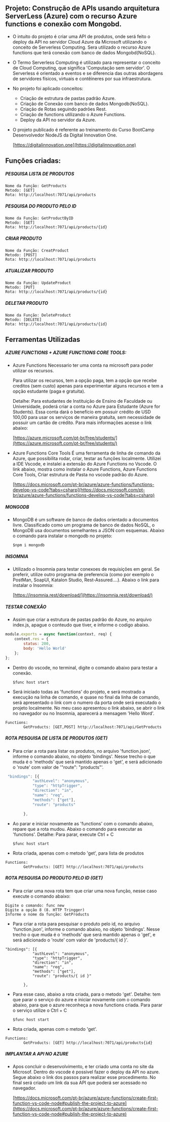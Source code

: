 ## Projeto: Construção de APIs usando arquitetura ServerLess (Azure) com o recurso Azure functions e conexão com Mongobd.

+ O intuito do projeto é criar uma API de produtos, onde será feito o deploy da API no servidor Cloud Azure da Microsoft utilizando o conceito de Serverless Computing. Sera utilizado o recurso Azure functions que terá conexão com banco de dados Mongobd(NoSQL).

+ O Termo Serverless Computing é utilizado para representar o conceito de Cloud Computing, que significa 'Computação sem servidor'. O Serverless é orientado a eventos e se diferencia das outras abordagens de servidores físicos, virtuais e contêineres por sua infraestrutura.

+ No projeto foi aplicado conceitos:
    - Criação de estrutura de pastas padrão Azure.
    - Criação de Conexão com banco de dados Mongodb(NoSQL).
    - Criação de Rotas seguindo padrões Rest.
    - Criação de functions utilizando o Azure Functions.
    - Deploy da API no servidor da Azure.
 
 + O projeto publicado é referente ao treinamento do Curso BootCamp Desenvolvedor NodeJS da Digital Innovation One.
   
   [https://digitalinnovation.one](https://digitalinnovation.one)

## Funções criadas:

##### PESQUISA LISTA DE PRODUTOS 

```
Nome da Função: GetProducts
Metodo: [GET]
Rota: http://localhost:7071/api/products
```

##### PESQUISA DO PRODUTO PELO ID 

```
Nome da Função: GetProductByID 
Metodo: [GET]
Rota: http://localhost:7071/api/products/{id}
```

##### CRIAR PRODUTO
```
Nome da Função: CreatProduct
Metodo: [POST]
Rota: http://localhost:7071/api/products
```

##### ATUALIZAR PRODUTO
```
Nome da Função: UpdateProduct
Metodo: [PUT]
Rota: http://localhost:7071/api/products/{id}
```

##### DELETAR PRODUTO
```
Nome da Função: DeleteProduct
Metodo: [DELETE] 
Rota: http://localhost:7071/api/products/{id}
```

## Ferramentas Utilizadas 

##### AZURE FUNCTIONS + AZURE FUNCTIONS CORE TOOLS: 

- Azure Functions
    Necessario ter uma conta na microsoft para poder utilizar os recursos.
    
    Para utilizar os recursos, tem a opção paga, tem a opção que recebe creditos (sem custo) apenas para experimentar alguns recursos e tem a opção estudante (paga e gratuita). 
    
    Detalhe: Para estudantes de Instituição de Ensino de Faculdade ou Universidade, poderá criar a conta no Azure para Estudante (Azure for Students). Essa conta dará o benefício em possuir crédito de USD 100,00 para usar os serviços de maneira gratuita, sem necessidade de possuir um cartão de crédito. Para mais informações acesse o link abaixo: 

    [https://azure.microsoft.com/pt-br/free/students/](https://azure.microsoft.com/pt-br/free/students/)

- Azure Functions Core Tools 
    É uma ferramenta de linha de comando da Azure, que possibilita rodar, criar, testar as funções localmente.
    Utilizei a IDE Vscode, e instalei a extensão do Azure Functions no Vscode.
    O link abaixo, mostra como instalar o Azure Functions, Azure Functions Core Tools, Criar estrutura de Pasta no vscode padrão do Azure.
    
    [https://docs.microsoft.com/pt-br/azure/azure-functions/functions-develop-vs-code?tabs=csharp](https://docs.microsoft.com/pt-br/azure/azure-functions/functions-develop-vs-code?tabs=csharp)


##### MONGODB

- MongoDB é um software de banco de dados orientado a documentos livre. Classificado como um programa de banco de dados NoSQL, o MongoDB usa documentos semelhantes a JSON com esquemas. Abaixo o comando para instalar o mongodb no projeto:

    `$npm i mongodb`

##### INSOMNIA

- Utilizado o Insomnia para testar conexoes de requisições em geral. Se preferir, utilize outro programa de preferencia (como por exemplo o PostMan, SoapUI, Katalon Studio, Rest-Assured....). Abaixo o link para instalar o Insomnia:

    [https://insomnia.rest/download/](https://insomnia.rest/download/)

##### TESTAR CONEXÃO

- Assim que criar a estrutura de pastas padrão do Azure, no arquivo index.js, apague o conteudo que tiver, e informe o codigo abaixo. 

```javascript
module.exports = async function(context, req) {
    context.res = {
        status: 200,
        body: 'Hello World'
    };
};
```

- Dentro do vscode, no terminal, digite o comando abaixo para testar a conexão.

    `$func host start`

- Será iniciado todas as 'functions' do projeto, e será mostrado a execução na linha de comando, e quase no final da linha de comando, será apresentado o link com o numero da porta onde será executado o projeto localmente. No meu caso apresentou o link abaixo, se abrir o link no navegador ou no Insomnia, aparecerá a mensagem 'Hello Word'.

```
Functions:
        GetProducts: [GET,POST] http://localhost:7071/api/GetProducts
```

##### ROTA PESQUISA DE LISTA DE PRODUTOS (GET)

- Para criar a rota para listar os produtos, no arquivo 'function.json', informe o comando abaixo, no objeto 'bindings'. Nesse trecho o que muda é o 'methods' que será mantido apenas o 'get', e será adicionado o 'route' com valor de '"route": "products"'.

```javascript
 "bindings": [{
            "authLevel": "anonymous",
            "type": "httpTrigger",
            "direction": "in",
            "name": "req",
            "methods": ["get"],
            "route": "products"

        },
```

- Ao parar e iniciar novamente as 'functions' com o comando abaixo, repare que a rota mudou. Abaixo o comando para executar as 'functions'. Detalhe: Para parar, execute Ctrl + C

    `$func host start`

- Rota criada, apenas com o metodo 'get', para lista de produtos

```
Functions:
        GetProducts: [GET] http://localhost:7071/api/products
```

##### ROTA PESQUISA DO PRODUTO PELO ID (GET)

- Para criar uma nova rota tem que criar uma nova função, nesse caso execute o comando abaixo:

```
Digite o comando: func new
Digite a opção 8 (8. HTTP Tringger)
Informe o nome da função: GetProducts
```

- Para criar a rota para pesquisar o produto pelo id, no arquivo 'function.json', informe o comando abaixo, no objeto 'bindings'.
Nesse trecho o que muda é o 'methods' que será mantido apenas o 'get', e será adicionado o 'route' com valor de 'products/{ id }'.

```
"bindings": [{
            "authLevel": "anonymous",
            "type": "httpTrigger",
            "direction": "in",
            "name": "req",
            "methods": ["get"],
            "route": "products/{ id }"

        },
```

- Para esse caso, abaixo a rota criada, para o metodo 'get'. Detalhe: tem que parar o serviço do azure e iniciar novamente com o comando abaixo, para que o azure reconheça a nova functions criada. Para parar o serviço utilize o Ctrl + C

    `$func host start`

- Rota criada, apenas com o metodo 'get'.

```
Functions:
        GetProducts: [GET] http://localhost:7071/api/products{id}
```

##### IMPLANTAR A API NO AZURE
- Apos concluir o desenvolvimento, e ter criado uma conta no site da Microsof. Dentro do vscode é possivel fazer o deploy da API no azure.
Segue abaixo o link dos passos para realizar esse procedimento. No final será criado um link da sua API que poderá ser acessado no navegador.

    [https://docs.microsoft.com/pt-br/azure/azure-functions/create-first-function-vs-code-node#publish-the-project-to-azure](https://docs.microsoft.com/pt-br/azure/azure-functions/create-first-function-vs-code-node#publish-the-project-to-azure)
    
